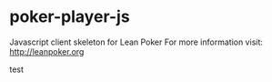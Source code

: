 poker-player-js
===============

Javascript client skeleton for Lean Poker For more information visit: http://leanpoker.org

test
